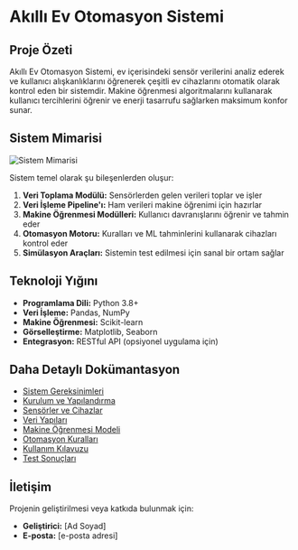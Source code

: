 # Akıllı Ev Otomasyon Sistemi

## Proje Özeti

Akıllı Ev Otomasyon Sistemi, ev içerisindeki sensör verilerini analiz ederek ve kullanıcı alışkanlıklarını öğrenerek çeşitli ev cihazlarını otomatik olarak kontrol eden bir sistemdir. Makine öğrenmesi algoritmalarını kullanarak kullanıcı tercihlerini öğrenir ve enerji tasarrufu sağlarken maksimum konfor sunar.

## Sistem Mimarisi

![Sistem Mimarisi](images/system_architecture.png)

Sistem temel olarak şu bileşenlerden oluşur:

1. **Veri Toplama Modülü:** Sensörlerden gelen verileri toplar ve işler
2. **Veri İşleme Pipeline'ı:** Ham verileri makine öğrenimi için hazırlar
3. **Makine Öğrenmesi Modülleri:** Kullanıcı davranışlarını öğrenir ve tahmin eder
4. **Otomasyon Motoru:** Kuralları ve ML tahminlerini kullanarak cihazları kontrol eder
5. **Simülasyon Araçları:** Sistemin test edilmesi için sanal bir ortam sağlar

## Teknoloji Yığını

- **Programlama Dili:** Python 3.8+
- **Veri İşleme:** Pandas, NumPy
- **Makine Öğrenmesi:** Scikit-learn
- **Görselleştirme:** Matplotlib, Seaborn
- **Entegrasyon:** RESTful API (opsiyonel uygulama için)

## Daha Detaylı Dokümantasyon

- [Sistem Gereksinimleri](system_requirements.md)
- [Kurulum ve Yapılandırma](installation.md)
- [Sensörler ve Cihazlar](sensors_and_devices.md)
- [Veri Yapıları](data_structures.md)
- [Makine Öğrenmesi Modeli](ml_model.md)
- [Otomasyon Kuralları](automation_rules.md)
- [Kullanım Kılavuzu](user_guide.md)
- [Test Sonuçları](test_results.md)

## İletişim

Projenin geliştirilmesi veya katkıda bulunmak için:

- **Geliştirici:** [Ad Soyad]
- **E-posta:** [e-posta adresi]